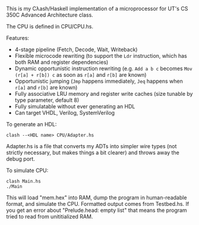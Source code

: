 This is my Cλash/Haskell implementation of a microprocessor for UT's CS 350C Advanced Architecture class.

The CPU is defined in CPU/CPU.hs.

Features:
* 4-stage pipeline (Fetch, Decode, Wait, Writeback)
* Flexible microcode rewriting (to support the `Ldr` instruction, which has both RAM and register dependencies)
* Dynamic opportunistic instruction rewriting
(e.g. `Add a b c` becomes `Mov (r[a] + r[b]) c` as soon as `r[a]` and `r[b]` are known)
* Opportunistic jumping (`Jmp` happens immediately, `Jeq` happens when `r[a]` and `r[b]` are known)
* Fully associative LRU memory and register write caches (size tunable by type parameter, default 8)
* Fully simulatable without ever generating an HDL
* Can target VHDL, Verilog, SystemVerilog

To generate an HDL:

    clash --<HDL name> CPU/Adapter.hs

Adapter.hs is a file that converts my ADTs into simpler wire types 
(not strictly necessary, but makes things a bit clearer) and throws
away the debug port.

To simulate CPU:

    clash Main.hs
    ./Main

This will load "mem.hex" into RAM, dump the program in human-readable format,
and simulate the CPU. Formatted output comes from
Testbed.hs. If you get an error about "Prelude.head: empty list" that means
the program tried to read from unititialized RAM. 